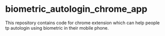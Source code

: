 # biometric_autologin_chrome_app
This repository contains code for chrome extension which can help people tp autologin using biometric in their mobile phone.
